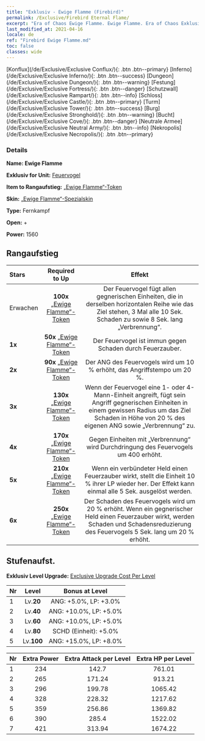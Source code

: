 ```yaml
---
title: "Exklusiv - Ewige Flamme (Firebird)"
permalink: /Exclusive/Firebird Eternal Flame/
excerpt: "Era of Chaos Ewige Flamme. Ewige Flamme. Era of Chaos Exklusiv Ewige Flamme. Feuervogel Exklusiv."
last_modified_at: 2021-04-16
locale: de
ref: "Firebird Ewige Flamme.md"
toc: false
classes: wide
---
```

 [Konflux](/de/Exclusive/Exclusive Conflux/){: .btn .btn--primary} [Inferno](/de/Exclusive/Exclusive Inferno/){: .btn .btn--success} [Dungeon](/de/Exclusive/Exclusive Dungeon/){: .btn .btn--warning} [Festung](/de/Exclusive/Exclusive Fortress/){: .btn .btn--danger} [Schutzwall](/de/Exclusive/Exclusive Rampart/){: .btn .btn--info} [Schloss](/de/Exclusive/Exclusive Castle/){: .btn .btn--primary} [Turm](/de/Exclusive/Exclusive Tower/){: .btn .btn--success} [Burg](/de/Exclusive/Exclusive Stronghold/){: .btn .btn--warning} [Bucht](/de/Exclusive/Exclusive Cove/){: .btn .btn--danger} [Neutrale Armee](/de/Exclusive/Exclusive Neutral Army/){: .btn .btn--info} [Nekropolis](/de/Exclusive/Exclusive Necropolis/){: .btn .btn--primary} 

### Details
 **Name: Ewige Flamme** 

 **Exklusiv for Unit:** [Feuervogel](/de/units/Firebird/) 

 **Item to Rangaufstieg:** [„Ewige Flamme“-Token](/de/Items/con_1001/)

 **Skin:** [„Ewige Flamme“-Spezialskin](/de/Items/con_669/)

 **Type:** Fernkampf

 **Open:** +

 **Power:** 1560

## Rangaufstieg

  |     Stars    |  Required to Up | Effekt |
  |:-------------|:---------------:|:---------------:|
  |  Erwachen  | **100x** [„Ewige Flamme“-Token](/de/Items/con_1001/) | <Brennendes Land> Der Feuervogel fügt allen gegnerischen Einheiten, die in derselben horizontalen Reihe wie das Ziel stehen, 3 Mal alle 10 Sek. Schaden zu sowie 8 Sek. lang „Verbrennung“. |
  | **1x** <i class="fas fa-star"/> | **50x** [„Ewige Flamme“-Token](/de/Items/con_1001/) | Der Feuervogel ist immun gegen Schaden durch Feuerzauber. |
  | **2x** <i class="fas fa-star"/> | **90x** [„Ewige Flamme“-Token](/de/Items/con_1001/) | Der ANG des Feuervogels wird um 10 % erhöht, das Angriffstempo um 20 %. |
  | **3x** <i class="fas fa-star"/> | **130x** [„Ewige Flamme“-Token](/de/Items/con_1001/) | Wenn der Feuervogel eine 1- oder 4-Mann-Einheit angreift, fügt sein Angriff gegnerischen Einheiten in einem gewissen Radius um das Ziel Schaden in Höhe von 20 % des eigenen ANG sowie „Verbrennung“ zu. |
  | **4x** <i class="fas fa-star"/> | **170x** [„Ewige Flamme“-Token](/de/Items/con_1001/) | Gegen Einheiten mit „Verbrennung“ wird Durchdringung des Feuervogels um 400 erhöht. |
  | **5x** <i class="fas fa-star"/> | **210x** [„Ewige Flamme“-Token](/de/Items/con_1001/) | Wenn ein verbündeter Held einen Feuerzauber wirkt, stellt die Einheit 10 % ihrer LP wieder her. Der Effekt kann einmal alle 5 Sek. ausgelöst werden. |
  | **6x** <i class="fas fa-star"/> | **250x** [„Ewige Flamme“-Token](/de/Items/con_1001/) | Der Schaden des Feuervogels wird um 20 % erhöht. Wenn ein gegnerischer Held einen Feuerzauber wirkt, werden Schaden und Schadensreduzierung des Feuervogels 5 Sek. lang um 20 % erhöht. |


## Stufenaufst.
 **Exklusiv Level Upgrade:** [Exclusive Upgrade Cost Per Level](/Exclusive/ExclusiveUpgradeCostPerLevel/)

  |  Nr  |   Level  | Bonus at Level |
  |:-----|:--------:|:--------------:|
  | 1 | Lv.**20** | ANG: +5.0%, LP: +3.0% |
  | 2 | Lv.**40** | ANG: +10.0%, LP: +5.0% |
  | 3 | Lv.**60** | ANG: +10.0%, LP: +5.0% |
  | 4 | Lv.**80** | SCHD (Einheit): +5.0% |
  | 5 | Lv.**100** | ANG: +15.0%, LP: +8.0% |


  |  Nr  |  Extra Power | Extra Attack per Level | Extra HP per Level |
  |:-----|:--------:|:--------:|:--------:|
  | 1 | 234 | 142.7 | 761.01 |
  | 2 | 265 | 171.24 | 913.21 |
  | 3 | 296 | 199.78 | 1065.42 |
  | 4 | 328 | 228.32 | 1217.62 |
  | 5 | 359 | 256.86 | 1369.82 |
  | 6 | 390 | 285.4 | 1522.02 |
  | 7 | 421 | 313.94 | 1674.22 |



